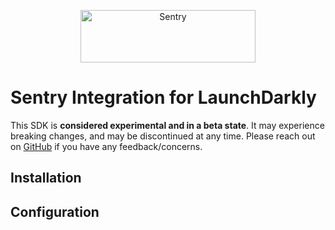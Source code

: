<p align="center">
  <a href="https://sentry.io/?utm_source=github&utm_medium=logo" target="_blank">
    <img src="https://sentry-brand.storage.googleapis.com/sentry-wordmark-dark-280x84.png" alt="Sentry" width="280" height="84">
  </a>
</p>

# Sentry Integration for LaunchDarkly

This SDK is **considered experimental and in a beta state**. It may experience breaking changes, and may be discontinued
at any time. Please reach out on [GitHub](https://github.com/getsentry/sentry-javascript/issues/new/choose) if you have
any feedback/concerns.

## Installation

## Configuration
